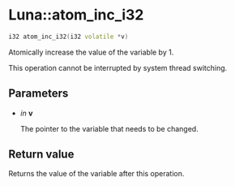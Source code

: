 # Luna::atom_inc_i32

```c++
i32 atom_inc_i32(i32 volatile *v)
```

Atomically increase the value of the variable by 1. 

This operation cannot be interrupted by system thread switching. 

## Parameters
* *in* **v**

    The pointer to the variable that needs to be changed. 

## Return value
Returns the value of the variable after this operation. 

